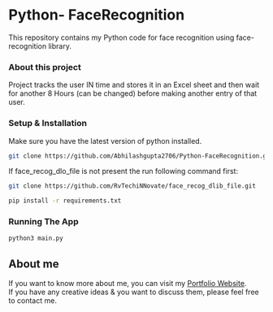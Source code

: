 # Python- FaceRecognition

This repository contains my Python code for face recognition using face-recognition library. <br />

### About this project

Project tracks the user IN time and stores it in an Excel sheet and then wait for another 8 Hours (can be changed) before making another entry of that user.

### Setup & Installation

Make sure you have the latest version of python installed.

```bash
git clone https://github.com/Abhilashgupta2706/Python-FaceRecognition.git
```

If face_recog_dlo_file is not present the run following command first:
```bash
git clone https://github.com/RvTechiNNovate/face_recog_dlib_file.git
```

```bash
pip install -r requirements.txt
```

### Running The App

```bash
python3 main.py
```

## About me

If you want to know more about me, you can visit my [Portfolio Website](https://abhilashgupta.ml/).</br>
If you have any creative ideas & you want to discuss them, please feel free to contact me.
